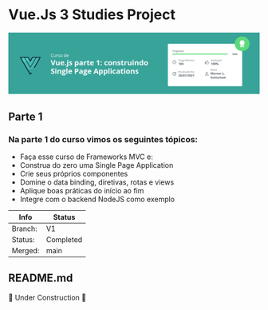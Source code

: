 # Vue.Js 3 Studies Project

![Banner do Curso Vue Parte 1](./assets/img/vue1.png)

## Parte 1

### Na parte 1 do curso vimos os seguintes tópicos:

-   Faça esse curso de Frameworks MVC e:
-   Construa do zero uma Single Page Application
-   Crie seus próprios componentes
-   Domine o data binding, diretivas, rotas e views
-   Aplique boas práticas do início ao fim
-   Integre com o backend NodeJS como exemplo

| Info    | Status    |
| ------- | --------- |
| Branch: | V1        |
| Status: | Completed |
| Merged: | main      |

## README.md

🚧 Under Construction 🚧
